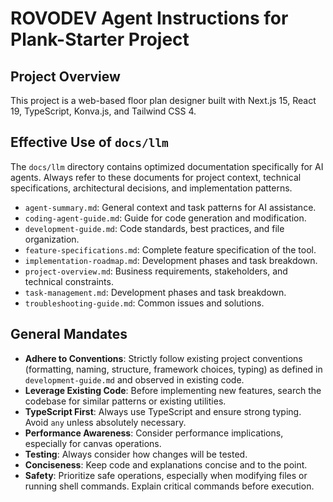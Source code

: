 # ROVODEV Agent Instructions for Plank-Starter Project

## Project Overview
This project is a web-based floor plan designer built with Next.js 15, React 19, TypeScript, Konva.js, and Tailwind CSS 4.

## Effective Use of `docs/llm`
The `docs/llm` directory contains optimized documentation specifically for AI agents. Always refer to these documents for project context, technical specifications, architectural decisions, and implementation patterns.

-   `agent-summary.md`: General context and task patterns for AI assistance.
-   `coding-agent-guide.md`: Guide for code generation and modification.
-   `development-guide.md`: Code standards, best practices, and file organization.
-   `feature-specifications.md`: Complete feature specification of the tool.
-   `implementation-roadmap.md`: Development phases and task breakdown.
-   `project-overview.md`: Business requirements, stakeholders, and technical constraints.
-   `task-management.md`: Development phases and task breakdown.
-   `troubleshooting-guide.md`: Common issues and solutions.

## General Mandates
-   **Adhere to Conventions**: Strictly follow existing project conventions (formatting, naming, structure, framework choices, typing) as defined in `development-guide.md` and observed in existing code.
-   **Leverage Existing Code**: Before implementing new features, search the codebase for similar patterns or existing utilities.
-   **TypeScript First**: Always use TypeScript and ensure strong typing. Avoid `any` unless absolutely necessary.
-   **Performance Awareness**: Consider performance implications, especially for canvas operations.
-   **Testing**: Always consider how changes will be tested.
-   **Conciseness**: Keep code and explanations concise and to the point.
-   **Safety**: Prioritize safe operations, especially when modifying files or running shell commands. Explain critical commands before execution.
